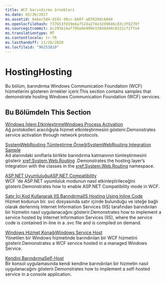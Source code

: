 ```yaml
---
title: WCF barındırma örnekleri
ms.date: 03/30/2017
ms.assetid: 8a6ec5d4-d191-49cc-bb0f-a07639dc60d4
ms.openlocfilehash: f37653fd19e6a7524a274e32d9846c83c3f8270f
ms.sourcegitcommit: bc293b14af795e0e999e3304dd40c0222cf2ffe4
ms.translationtype: MT
ms.contentlocale: tr-TR
ms.lasthandoff: 11/26/2020
ms.locfileid: "96253810"
---
```

# <a name="hosting"></a><span data-ttu-id="2b410-102">Hosting</span><span class="sxs-lookup"><span data-stu-id="2b410-102">Hosting</span></span>

<span data-ttu-id="2b410-103">Bu bölüm, barındırma Windows Communication Foundation (WCF) hizmetlerini gösteren örnekler içerir.</span><span class="sxs-lookup"><span data-stu-id="2b410-103">This section contains samples that demonstrate hosting Windows Communication Foundation (WCF) services.</span></span>  
  
## <a name="in-this-section"></a><span data-ttu-id="2b410-104">Bu Bölümde</span><span class="sxs-lookup"><span data-stu-id="2b410-104">In This Section</span></span>  

 [<span data-ttu-id="2b410-105">Windows İşlem Etkinleştirme</span><span class="sxs-lookup"><span data-stu-id="2b410-105">Windows Process Activation</span></span>](windows-process-activation.md)  
 <span data-ttu-id="2b410-106">Ağ protokolleri aracılığıyla hizmet etkinleştirmesini gösterir.</span><span class="sxs-lookup"><span data-stu-id="2b410-106">Demonstrates service activation through network protocols.</span></span>  
  
 [<span data-ttu-id="2b410-107">SystemWebRouting Tümleştirme Örneği</span><span class="sxs-lookup"><span data-stu-id="2b410-107">SystemWebRouting Integration Sample</span></span>](systemwebrouting-integration-sample.md)  
 <span data-ttu-id="2b410-108">Ad alanındaki sınıflarla birlikte barındırma katmanının tümleştirmesini gösterir <xref:System.Web.Routing> .</span><span class="sxs-lookup"><span data-stu-id="2b410-108">Demonstrates the hosting layer’s integration with the classes in the <xref:System.Web.Routing> namespace.</span></span>  
  
 [<span data-ttu-id="2b410-109">ASP.NET Uyumluluğu</span><span class="sxs-lookup"><span data-stu-id="2b410-109">ASP.NET Compatibility</span></span>](aspnet-compatibility.md)  
 <span data-ttu-id="2b410-110">WCF 'de ASP.NET uyumluluk modunun nasıl etkinleştirileceğini gösterir.</span><span class="sxs-lookup"><span data-stu-id="2b410-110">Demonstrates how to enable ASP.NET Compatibility mode in WCF.</span></span>  
  
 [<span data-ttu-id="2b410-111">Satır İçi Kod Kullanarak IIS Barındırma</span><span class="sxs-lookup"><span data-stu-id="2b410-111">IIS Hosting Using Inline Code</span></span>](iis-hosting-using-inline-code.md)  
 <span data-ttu-id="2b410-112">Hizmet kodunun bir. svc dosyasında satır içinde bulunduğu ve isteğe bağlı olarak derlenmiş Internet Information Services (IIS) tarafından barındırılan bir hizmetin nasıl uygulanacağını gösterir.</span><span class="sxs-lookup"><span data-stu-id="2b410-112">Demonstrates how to implement a service hosted by Internet Information Services (IIS), where the service code is contained in-line in a .svc file and is compiled on demand.</span></span>  
  
 [<span data-ttu-id="2b410-113">Windows Hizmet Konağı</span><span class="sxs-lookup"><span data-stu-id="2b410-113">Windows Service Host</span></span>](windows-service-host.md)  
 <span data-ttu-id="2b410-114">Yönetilen bir Windows hizmetinde barındırılan bir WCF hizmetini gösterir.</span><span class="sxs-lookup"><span data-stu-id="2b410-114">Demonstrates a WCF service hosted in a managed Windows Service.</span></span>  
  
 [<span data-ttu-id="2b410-115">Kendini Barındırma</span><span class="sxs-lookup"><span data-stu-id="2b410-115">Self-Host</span></span>](self-host.md)  
 <span data-ttu-id="2b410-116">Bir konsol uygulamasında kendi kendine barındırılan bir hizmetin nasıl uygulanacağını gösterir.</span><span class="sxs-lookup"><span data-stu-id="2b410-116">Demonstrates how to implement a self-hosted service in a console application.</span></span>
